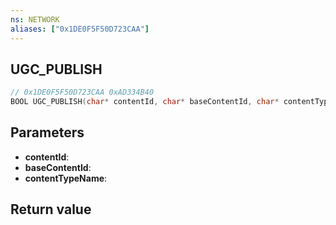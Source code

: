 ```yaml
---
ns: NETWORK
aliases: ["0x1DE0F5F50D723CAA"]
---
```

## UGC_PUBLISH

```c
// 0x1DE0F5F50D723CAA 0xAD334B40
BOOL UGC_PUBLISH(char* contentId, char* baseContentId, char* contentTypeName);
```

## Parameters
* **contentId**:
* **baseContentId**:
* **contentTypeName**:

## Return value
